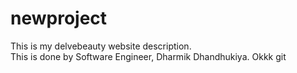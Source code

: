 # newproject
This is my delvebeauty website description.
<br>
This is done by Software Engineer, Dharmik Dhandhukiya.
Okkk
git 